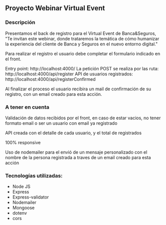 ## Proyecto Webinar Virtual Event

### Descripción
Presentamos el back de registro para el Virtual Event de Banca&Seguros,
"Te invitan este webinar, donde trataremos la temática de cómo humanizar la experiencia del cliente de Banca y Seguros en el nuevo entorno digital."

Para realizar el registro el usuario debe completar el formulario indicado en el front.

Entry point: http://localhost:4000/
La petición POST se realiza por las ruta: http://localhost:4000/api/register
API de usuarios registrados: http://localhost:4000/api/registerConfirmed

Al finalizar el proceso el usuario recibira un mail de confirmación de su registro, con un email creado para esta acción.

### A tener en cuenta
Validación de datos recibidos por el front, en caso de estar vacios, no tener formato email o ser un usuario con email ya registrado

API creada con el detalle de cada usuario, y el total de registrados

100% responsive

Uso de nodemailer para el envió de un mensaje personalizado con el nombre de la persona registrada a traves de un email creado para esta acción

### Tecnologías utilizadas: 
- Node JS
- Express
- Express-validator
- Nodemailer
- Mongoose
- dotenv
- cors